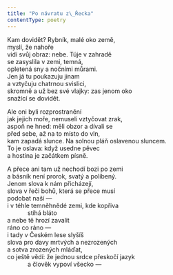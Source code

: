 ```yaml
---
title: "Po návratu z\_Řecka"
contentType: poetry
---
```


<section>

Kam dovidět? Rybník, malé oko země,  
myslí, že nahoře  
vidí svůj obraz: nebe. Túje v zahradě  
se zasyslila v zemi, temná,  
opletená sny a nočními můrami.  
Jen já tu poukazuju jinam  
a vztyčuju chatrnou svislici,  
skromně a už bez své vlajky: zas jenom oko  
snažící se dovidět.

</section>

<section>

Ale oni byli rozprostranění  
jak jejich moře, nemuseli vztyčovat zrak,  
aspoň ne hned: měli obzor a dívali se  
před sebe, až na to místo do vln,  
kam zapadá slunce. Na solnou pláň oslavenou sluncem.  
To je oslava: když usedne pěvec  
a hostina je začátkem písně.

</section>

<section>

A přece ani tam už nechodí bozi po zemi  
a básník není prorok, svatý a políbený.  
Jenom slova k nám přicházejí,  
slova v řeči bohů, která se přece musí  
podobat naší —  
i v téhle temněhnědé zemi, kde kopřiva  
            stíhá bláto  
a nebe tě hrozí zavalit  
ráno co ráno —  
i tady v Českém lese slyšíš  
slova pro davy mrtvých a nezrozených  
a sotva zrozených mláďat,  
co ještě vědí: že jednou srdce přeskočí jazyk  
            a člověk vypoví všecko —

</section>
